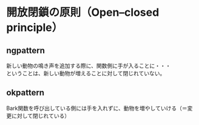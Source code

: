 # 開放閉鎖の原則（Open–closed principle）

## ngpattern
新しい動物の鳴き声を追加する際に、関数側に手が入ることに・・・  
ということは、新しい動物が増えることに対して閉じれていない。  

## okpattern
Bark関数を呼び出している側には手を入れずに、動物を増やしていける（＝変更に対して閉じれている）
